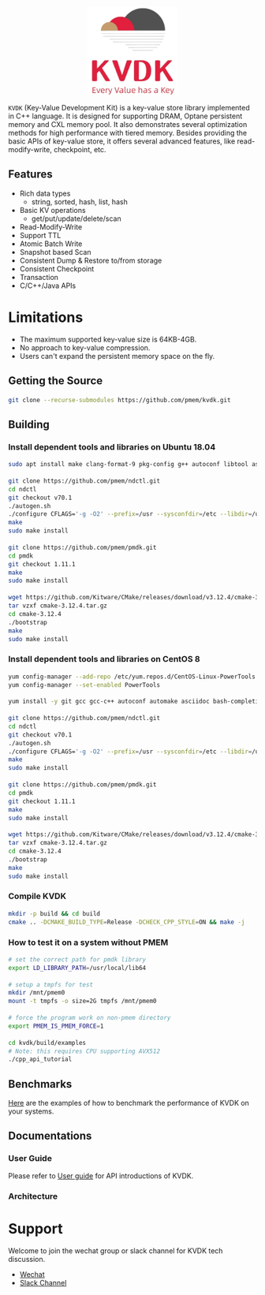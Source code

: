 <div align="center">
<p align="center"> <img src="pic/kvdk_logo.png" height="180px"><br></p>
</div>

`KVDK` (Key-Value Development Kit) is a key-value store library implemented in C++ language. It is designed for supporting DRAM, Optane persistent memory and CXL memory pool. It also demonstrates several optimization methods for high performance with tiered memory. Besides providing the basic APIs of key-value store, it offers several advanced features, like read-modify-write, checkpoint, etc.

## Features
* Rich data types
  * string, sorted, hash, list, hash
* Basic KV operations
  * get/put/update/delete/scan
* Read-Modify-Write
* Support TTL
* Atomic Batch Write
* Snapshot based Scan
* Consistent Dump & Restore to/from storage
* Consistent Checkpoint
* Transaction
* C/C++/Java APIs

# Limitations
*  The maximum supported key-value size is 64KB-4GB.
*  No approach to key-value compression.
*  Users can't expand the persistent memory space on the fly.

## Getting the Source
```bash
git clone --recurse-submodules https://github.com/pmem/kvdk.git
```

## Building
### Install dependent tools and libraries on Ubuntu 18.04
```bash
sudo apt install make clang-format-9 pkg-config g++ autoconf libtool asciidoctor libkmod-dev libudev-dev uuid-dev libjson-c-dev libkeyutils-dev pandoc libhwloc-dev libgflags-dev libtext-diff-perl bash-completion systemd wget git curl

git clone https://github.com/pmem/ndctl.git
cd ndctl
git checkout v70.1
./autogen.sh
./configure CFLAGS='-g -O2' --prefix=/usr --sysconfdir=/etc --libdir=/usr/lib
make
sudo make install

git clone https://github.com/pmem/pmdk.git
cd pmdk
git checkout 1.11.1
make
sudo make install

wget https://github.com/Kitware/CMake/releases/download/v3.12.4/cmake-3.12.4.tar.gz
tar vzxf cmake-3.12.4.tar.gz
cd cmake-3.12.4
./bootstrap
make
sudo make install

```

### Install dependent tools and libraries on CentOS 8
```bash
yum config-manager --add-repo /etc/yum.repos.d/CentOS-Linux-PowerTools.repo
yum config-manager --set-enabled PowerTools

yum install -y git gcc gcc-c++ autoconf automake asciidoc bash-completion xmlto libtool pkgconfig glib2 glib2-devel libfabric libfabric-devel doxygen graphviz pandoc ncurses kmod kmod-devel libudev-devel libuuid-devel json-c-devel keyutils-libs-devel gem make cmake libarchive clang-tools-extra hwloc-devel perl-Text-Diff gflags-devel curl

git clone https://github.com/pmem/ndctl.git
cd ndctl
git checkout v70.1
./autogen.sh
./configure CFLAGS='-g -O2' --prefix=/usr --sysconfdir=/etc --libdir=/usr/lib
make
sudo make install

git clone https://github.com/pmem/pmdk.git
cd pmdk
git checkout 1.11.1
make
sudo make install

wget https://github.com/Kitware/CMake/releases/download/v3.12.4/cmake-3.12.4.tar.gz
tar vzxf cmake-3.12.4.tar.gz
cd cmake-3.12.4
./bootstrap
make
sudo make install
```

### Compile KVDK
```bash
mkdir -p build && cd build
cmake .. -DCMAKE_BUILD_TYPE=Release -DCHECK_CPP_STYLE=ON && make -j
```

### How to test it on a system without PMEM
```bash
# set the correct path for pmdk library
export LD_LIBRARY_PATH=/usr/local/lib64

# setup a tmpfs for test
mkdir /mnt/pmem0
mount -t tmpfs -o size=2G tmpfs /mnt/pmem0

# force the program work on non-pmem directory
export PMEM_IS_PMEM_FORCE=1

cd kvdk/build/examples
# Note: this requires CPU supporting AVX512
./cpp_api_tutorial

```

## Benchmarks
[Here](./doc/benchmark.md) are the examples of how to benchmark the performance of KVDK on your systems.

## Documentations

### User Guide

Please refer to [User guide](./doc/user_doc.md) for API introductions of KVDK.

### Architecture

# Support
Welcome to join the wechat group or slack channel for KVDK tech discussion.
- [Wechat](https://github.com/pmem/kvdk/issues/143)
- [Slack Channel](https://join.slack.com/t/kvdksupportcommunity/shared_invite/zt-12b66vg1c-4FGb~Ri4w8K2_msau6v86Q)
